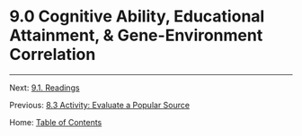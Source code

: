 # 9.0 Cognitive Ability, Educational Attainment, & Gene-Environment Correlation

<!---

	As the themes repeatedly state, we don't expect there to be a simple connection between genes and complex behaviors. This week we will be exploring methods for understanding gene-environment interplay.

This week we will:

Discuss how self- and other-selection into environments progresses over development
Consider common theories of "risk" where the outcome is more than the sum of its parts
Understand tradeoffs among research designs that allow for the estimation of gene-environment interplay

--->

--------

Next: [9.1. Readings](9.1_readings.md)

Previous: [8.3 Activity: Evaluate a Popular Source](../ch08/8.3_evaluate_a_popular_source.md)

Home: [Table of Contents](../README.md)
